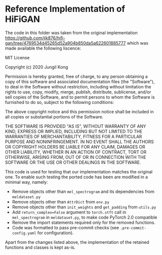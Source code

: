 # Reference Implementation of HiFiGAN

The code in this folder was taken from the original implementation
https://github.com/jik876/hifi-gan/tree/4769534d45265d52a904b850da5a622601885777
which was made available the following liscence:

MIT License

Copyright (c) 2020 Jungil Kong

Permission is hereby granted, free of charge, to any person obtaining a copy
of this software and associated documentation files (the "Software"), to deal
in the Software without restriction, including without limitation the rights
to use, copy, modify, merge, publish, distribute, sublicense, and/or sell
copies of the Software, and to permit persons to whom the Software is
furnished to do so, subject to the following conditions:

The above copyright notice and this permission notice shall be included in all
copies or substantial portions of the Software.

THE SOFTWARE IS PROVIDED "AS IS", WITHOUT WARRANTY OF ANY KIND, EXPRESS OR
IMPLIED, INCLUDING BUT NOT LIMITED TO THE WARRANTIES OF MERCHANTABILITY,
FITNESS FOR A PARTICULAR PURPOSE AND NONINFRINGEMENT. IN NO EVENT SHALL THE
AUTHORS OR COPYRIGHT HOLDERS BE LIABLE FOR ANY CLAIM, DAMAGES OR OTHER
LIABILITY, WHETHER IN AN ACTION OF CONTRACT, TORT OR OTHERWISE, ARISING FROM,
OUT OF OR IN CONNECTION WITH THE SOFTWARE OR THE USE OR OTHER DEALINGS IN THE
SOFTWARE.

This code is used for testing that our implementation matches the original one. To enable such testing the
ported code has been are modified in a minimal way, namely:
 - Remove objects other than `mel_spectrogram` and its dependencies from `meldataset.py`
 - Remove objects other than `AttrDict` from `env.py`
 - Remove objects other than `init_weights` and `get_padding` from `utils.py`
 - Add `return_complex=False` argument to `torch.stft` call in `mel_spectrogram` in `meldataset.py`, to make code
PyTorch 2.0 compatible
 - Remove the import statements required only for the removed functions.
 - Code was formatted to pass pre-commit checks (see `.pre-commit-config.yaml` for configuration).

Apart from the changes listed above, the implementation of the retained functions and classes is kept as-is.
